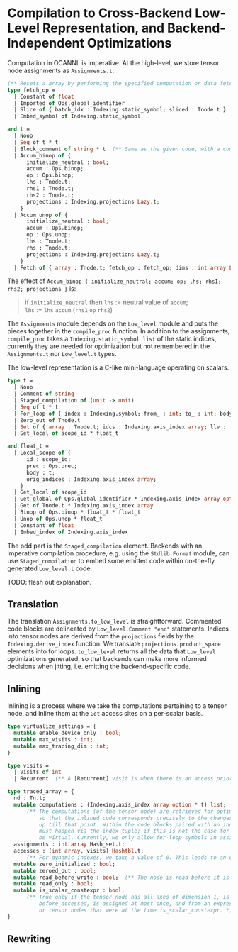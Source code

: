 # Compilation to Cross-Backend Low-Level Representation, and Backend-Independent Optimizations

Computation in OCANNL is imperative. At the high-level, we store tensor node assignments as `Assignments.t`:

```ocaml
(** Resets a array by performing the specified computation or data fetching. *)
type fetch_op =
  | Constant of float
  | Imported of Ops.global_identifier
  | Slice of { batch_idx : Indexing.static_symbol; sliced : Tnode.t }
  | Embed_symbol of Indexing.static_symbol

and t =
  | Noop
  | Seq of t * t
  | Block_comment of string * t  (** Same as the given code, with a comment. *)
  | Accum_binop of {
      initialize_neutral : bool;
      accum : Ops.binop;
      op : Ops.binop;
      lhs : Tnode.t;
      rhs1 : Tnode.t;
      rhs2 : Tnode.t;
      projections : Indexing.projections Lazy.t;
    }
  | Accum_unop of {
      initialize_neutral : bool;
      accum : Ops.binop;
      op : Ops.unop;
      lhs : Tnode.t;
      rhs : Tnode.t;
      projections : Indexing.projections Lazy.t;
    }
  | Fetch of { array : Tnode.t; fetch_op : fetch_op; dims : int array Lazy.t }
```

The effect of `Accum_binop { initialize_neutral; accum; op; lhs; rhs1; rhs2; projections }` is:

> if `initialize_neutral` then `lhs` := neutral value of `accum`;  
> `lhs` := `lhs` `accum` (`rhs1` `op` `rhs2`)

The `Assignments` module depends on the `Low_level` module and puts the pieces together in the `compile_proc` function. In addition to the assignments, `compile_proc` takes a `Indexing.static_symbol list` of the static indices, currently they are needed for optimization but not remembered in the `Assignments.t` nor `Low_level.t` types.

The low-level representation is a C-like mini-language operating on scalars.

```ocaml
type t =
  | Noop
  | Comment of string
  | Staged_compilation of (unit -> unit)
  | Seq of t * t
  | For_loop of { index : Indexing.symbol; from_ : int; to_ : int; body : t; trace_it : bool }
  | Zero_out of Tnode.t
  | Set of { array : Tnode.t; idcs : Indexing.axis_index array; llv : float_t; mutable debug : string }
  | Set_local of scope_id * float_t

and float_t =
  | Local_scope of {
      id : scope_id;
      prec : Ops.prec;
      body : t;
      orig_indices : Indexing.axis_index array;
    }
  | Get_local of scope_id
  | Get_global of Ops.global_identifier * Indexing.axis_index array option
  | Get of Tnode.t * Indexing.axis_index array
  | Binop of Ops.binop * float_t * float_t
  | Unop of Ops.unop * float_t
  | Constant of float
  | Embed_index of Indexing.axis_index
```

The odd part is the `Staged_compilation` element. Backends with an imperative compilation procedure, e.g. using the `Stdlib.Format` module, can use `Staged_compilation` to embed some emitted code within on-the-fly generated `Low_level.t` code.

TODO: flesh out explanation.

## Translation

The translation `Assignments.to_low_level` is straightforward. Commented code blocks are delineated by `Low_level.Comment "end"` statements. Indices into tensor nodes are derived from the `projections` fields by the `Indexing.derive_index` function. We translate `projections.product_space` elements into for loops. `to_low_level` returns all the data that `Low_level` optimizations generated, so that backends can make more informed decisions when jitting, i.e. emitting the backend-specific code.

## Inlining

Inlining is a process where we take the computations pertaining to a tensor node, and inline them at the `Get` access sites on a per-scalar basis.

```ocaml
type virtualize_settings = {
  mutable enable_device_only : bool;
  mutable max_visits : int;
  mutable max_tracing_dim : int;
}

type visits =
  | Visits of int
  | Recurrent  (** A [Recurrent] visit is when there is an access prior to any assignment in an update. *)

type traced_array = {
  nd : Tn.t;
  mutable computations : (Indexing.axis_index array option * t) list;
      (** The computations (of the tensor node) are retrieved for optimization just as they are populated,
          so that the inlined code corresponds precisely to the changes to the arrays that would happen
          up till that point. Within the code blocks paired with an index tuple, all assignments and accesses
          must happen via the index tuple; if this is not the case for some assignment, the node cannot
          be virtual. Currently, we only allow for-loop symbols in assignment indices of virtual nodes. *)
  assignments : int array Hash_set.t;
  accesses : (int array, visits) Hashtbl.t;
      (** For dynamic indexes, we take a value of 0. This leads to an overestimate of visits, which is safe. *)
  mutable zero_initialized : bool;
  mutable zeroed_out : bool;
  mutable read_before_write : bool;  (** The node is read before it is written (i.e. it is recurrent). *)
  mutable read_only : bool;
  mutable is_scalar_constexpr : bool;
      (** True only if the tensor node has all axes of dimension 1, is either zeroed-out or assigned
          before accessed, is assigned at most once, and from an expression involving only constants
          or tensor nodes that were at the time is_scalar_constexpr. *)
}
```

## Rewriting